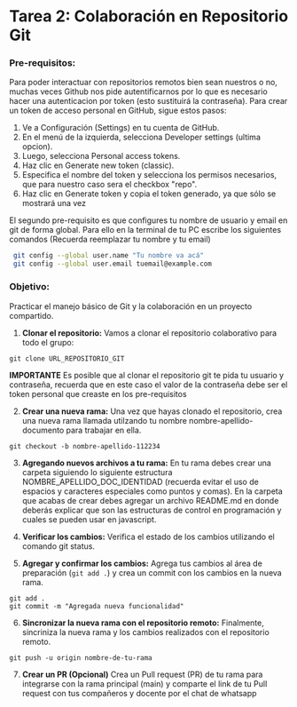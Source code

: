 # Tarea 2: Colaboración en Repositorio Git

### Pre-requisitos:

Para poder interactuar con repositorios remotos bien sean nuestros o no, muchas veces Github nos pide autentificarnos por lo que es necesario hacer una autenticacion por token (esto sustituirá la contraseña). Para crear un token de acceso personal en GitHub, sigue estos pasos:
1. Ve a Configuración (Settings) en tu cuenta de GitHub.
2. En el menú de la izquierda, selecciona Developer settings (ultima opcion).
3. Luego, selecciona Personal access tokens.
4. Haz clic en Generate new token (classic).
5. Especifica el nombre del token y selecciona los permisos necesarios, que para nuestro caso sera el checkbox "repo". 
6. Haz clic en Generate token y copia el token generado, ya que sólo se mostrará una vez


El segundo pre-requisito es que configures tu nombre de usuario y email en git de forma global. Para ello en la terminal de tu PC escribe los siguientes comandos (Recuerda reemplazar tu nombre y tu email)
```bash
 git config --global user.name "Tu nombre va acá"
 git config --global user.email tuemail@example.com
```

### Objetivo:

Practicar el manejo básico de Git y la colaboración en un proyecto compartido.

1. **Clonar el repositorio:** Vamos a clonar el repositorio colaborativo para todo el grupo:

```
git clone URL_REPOSITORIO_GIT
```
   **IMPORTANTE** Es posible que al clonar el repositorio git te pida tu usuario y contraseña, recuerda que en este caso el valor de la contraseña debe ser el token personal que creaste en los pre-requisitos
 
2. **Crear una nueva rama:** Una vez que hayas clonado el repositorio, crea una nueva rama llamada utilzando tu nombre nombre-apellido-documento para trabajar en ella.
```
git checkout -b nombre-apellido-112234
``` 

3. **Agregando nuevos archivos a tu rama:** En tu rama debes crear una carpeta siguiendo lo siguiente estructura NOMBRE_APELLIDO_DOC_IDENTIDAD (recuerda evitar el uso de espacios y caracteres especiales como puntos y comas). En la carpeta que acabas de crear debes agregar un archivo README.md en donde deberás explicar que son las estructuras de control en programación y cuales se pueden usar en javascript. 

4. **Verificar los cambios:** Verifica el estado de los cambios utilizando el comando git status.

5. **Agregar y confirmar los cambios:** Agrega tus cambios al área de preparación (``` git add . ```) y crea un commit con los cambios en la nueva rama.

```
git add .
git commit -m "Agregada nueva funcionalidad"
```

6. **Sincronizar la nueva rama con el repositorio remoto:** Finalmente, sincriniza la nueva rama y los cambios realizados con el repositorio remoto.

```
git push -u origin nombre-de-tu-rama
```

7. **Crear un PR (Opcional)** Crea un Pull request (PR) de tu rama para integrarse con la rama principal (main) y comparte el link de tu Pull request con tus compañeros y docente por el chat de whatsapp